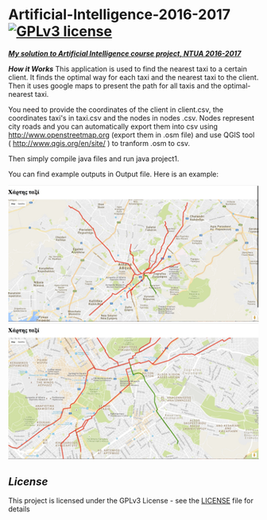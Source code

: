 # Artificial-Intelligence-2016-2017 [![GPLv3 license](https://img.shields.io/badge/license-GPLv3-blue.svg)](https://github.com/CodePeters/Pacman/blob/master/LICENSE)

<ins>***My solution to Artificial Intelligence course project, NTUA 2016-2017***</ins>

***How it Works***
This application is used to find the nearest taxi to a certain client. It finds the optimal way for each taxi and the nearest taxi to the client. Then it uses google maps to present the path for all taxis and the optimal-nearest taxi.  

You need to provide the coordinates of the client in client.csv, the coordinates taxi's in taxi.csv and the nodes in nodes .csv. Nodes represent city roads and you can automatically export them into csv using http://www.openstreetmap.org (export them in .osm file) and use QGIS tool ( http://www.qgis.org/en/site/ ) to tranform .osm to csv.

Then simply compile java files and run java project1.

You can find example outputs in Output file. Here is an example:

![alt text](https://github.com/CodePeters/Artificial-Intelligence-2016-2017/blob/master/Output/output1/screenshot1.jpeg)
![alt text](https://github.com/CodePeters/Artificial-Intelligence-2016-2017/blob/master/Output/output1/screenshot2.jpeg)

## _License_

This project is licensed under the GPLv3 License - see the [LICENSE](LICENSE) file for details
